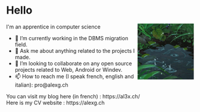 <h1> Hello </h1>
  <img align="right" src="rain.gif" width="30%" border-radius="30px">
    <p> I'm an apprentice in computer science </p>
  <ul>
  <li> 🔭 I’m currently working in the DBMS migration field. </li>
  <li> 💬 Ask me about anything related to the projects I made. </li>
  <li> 👯 I’m looking to collaborate on any open source projects related to Web, Android or Windev. </li>
  <li> 📫 How to reach me (I speak french, english and italian): pro@alexg.ch </li>
  </ul>
<p> You can visit my blog here (in french) : https://al3x.ch/ </br>
 Here is my CV website : https://alexg.ch </p>
